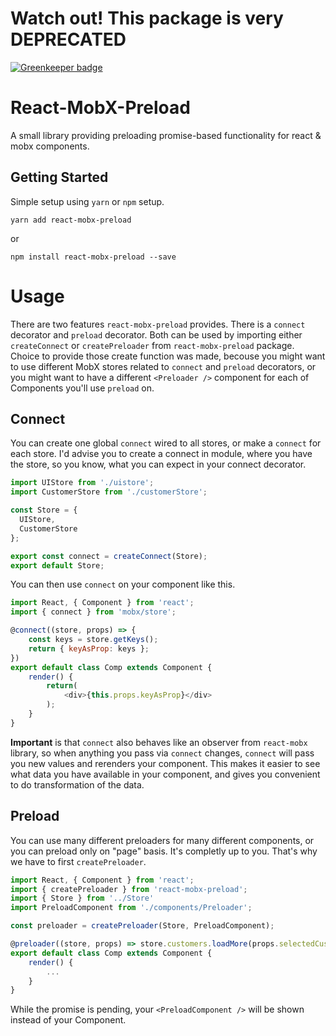 # Watch out! This package is very DEPRECATED

[![Greenkeeper badge](https://badges.greenkeeper.io/zepod/react-mobx-preload.svg)](https://greenkeeper.io/)

# React-MobX-Preload

A small library providing preloading promise-based functionality for react & mobx components.

## Getting Started

Simple setup using `yarn` or `npm` setup.


```
yarn add react-mobx-preload
```
or
```
npm install react-mobx-preload --save
```


# Usage

There are two features `react-mobx-preload` provides. There is a `connect` decorator and `preload` decorator. Both can be used by importing either `createConnect` or  `createPreloader` from `react-mobx-preload` package. Choice to provide those create function was made, becouse you might want to use different MobX stores related to `connect` and `preload` decorators, or you might want to have a different `<Preloader />` component for each of Components you'll use `preload` on.

## Connect

You can create one global `connect` wired to all stores, or make a `connect` for each store. I'd advise you to create a connect in module, where you have the store, so you know, what you can expect in your connect decorator.

```js
import UIStore from './uistore';
import CustomerStore from './customerStore';

const Store = {
  UIStore,
  CustomerStore
};

export const connect = createConnect(Store);
export default Store;
```

You can then use `connect` on your component like this.

```js
import React, { Component } from 'react';
import { connect } from 'mobx/store';

@connect((store, props) => {
	const keys = store.getKeys();
    return { keyAsProp: keys };
})
export default class Comp extends Component {
	render() {
		return(
        	<div>{this.props.keyAsProp}</div>
        );
	}
}
```

**Important** is that `connect` also behaves like an observer from `react-mobx` library, so when anything you pass via `connect` changes, `connect` will pass you new values and rerenders your component. This makes it easier to see what data you have available in your component, and gives you convenient to do transformation of the data.

## Preload
You can use many different preloaders for many different components, or you can preload only on "page" basis. It's completly up to you. That's why we have to first `createPreloader`.

```js
import React, { Component } from 'react';
import { createPreloader } from 'react-mobx-preload';
import { Store } from '../Store'
import PreloadComponent from './components/Preloader';

const preloader = createPreloader(Store, PreloadComponent);

@preloader((store, props) => store.customers.loadMore(props.selectedCustomers))
export default class Comp extends Component {
	render() {
    	...
    }
}
```

While the promise is pending, your `<PreloadComponent />` will be shown instead of your Component.
